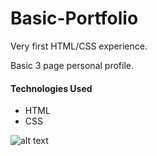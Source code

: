 # Basic-Portfolio
Very first HTML/CSS experience.

Basic 3 page personal profile.

#### Technologies Used
* HTML
* CSS


![alt text](https://octodex.github.com/images/carlostocat.gif=250x)